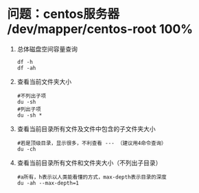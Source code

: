 # 问题：centos服务器  /dev/mapper/centos-root   100%

1. 总体磁盘空间容量查询

   ```
   df -h 
   df -ah
   ```

2. 查看当前文件夹大小

   ```
   #不列出子项
   du -sh 
   #列出子项
   du -sh *
   ```

3. 查看当前目录所有文件及文件中包含的子文件夹大小

   ```
   #若是顶级目录，显示很多，不利查看 --- （建议用4命令查询）
   du -ch
   ```

4. 查看当前目录所有文件和文件夹大小（不列出子目录）

   ```
   #a所有，h表示以人类能看懂的方式，max-depth表示目录的深度
   du -ah --max-depth=1
   ```

   

